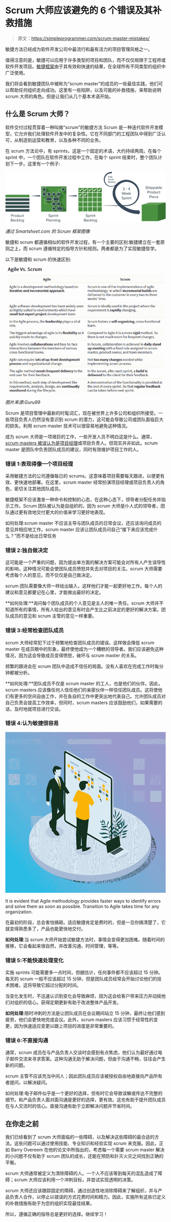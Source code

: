 # Scrum 大师应该避免的 6 个错误及其补救措施

> 原文：<https://simpleprogrammer.com/scrum-master-mistakes/>

敏捷方法已经成为软件开发公司中最流行和最有活力的项目管理风格之一。

值得注意的是，敏捷可以应用于许多类型的项目和团队，而不仅仅局限于工程师或软件开发项目。[敏捷框架](https://www.cio.com/article/3156998/agile-development/agile-project-management-a-beginners-guide.html)由于其有效和快速的结果，在全球所有不同类型的组织中广泛使用。

我们将会看到敏捷团队中被称为“scrum master”的成员的一些最佳实践，他们可以帮助任何组织走向成功。这里有一些陷阱，以及可能的补救措施，来帮助说明 scrum 大师的角色。但是让我们从几个基本术语开始。

## 什么是 Scrum 大师？

软件交付过程贯穿着一种叫做“scrum”的敏捷方法 Scrum 是一种迭代软件开发模型，它允许我们处理软件开发中的复杂性。它在不同部门的工程团队中得到广泛认可，从制造到运营和教育，以及各种不同的业务。

在 scrum 方法论中，有 sprints，这是一个固定的术语，大约持续两周。在每个 sprint 中，一个团队在软件开发过程中工作，在每个 sprint 结束时，整个团队计划下一步。这里有一个例子:

![](img/13424876e894730e58ff285a27f3f0d3.png)

*通过 Smartsheet.com 的 Scrum 框架图像*

敏捷和 scrum 都遵循相似的软件开发过程，有一个主要的区别:敏捷建立在一套原则之上，而 scrum 遵循特定的指导方针和规则。两者都是为了实现敏捷哲学。

以下是敏捷和 scrum 的快速区别:

![agile vs scrum](img/36e79c42017b0bc6b47a819d8c92627a.png)

*图片来源:Guru99*

Scrum 是项目管理中最新的时髦词汇，现在被世界上许多公司和组织所接受。一些项目负责人仍然没有意识到 scrum 的潜力，这可能会导致公司或团队面临巨大的损失。利用 scrum master 技术可以很容易地避免这种情况。

成为 scrum 大师是一项艰巨的工作，一些开发人员不明白这是什么。通常， [scrum masters 被误认为是项目经理](https://www.greycampus.com/blog/project-management/scrum-master-vs-project-manager-how-are-they-different)或项目负责人。但现实并非如此。scrum master 是团队中负责团队成员的建议，同时有效维护项目工作的人。

### 错误 1:表现得像一个项目经理

采用敏捷方法的公司遵循每日的 scrums。这意味着项目需要每天跟进，以便更有效、更快速地部署。在这里，scrum master 经常扮演项目经理或项目负责人的角色，密切关注其他团队成员。

敏捷框架不应该激发一种命令和控制的心态，在这种心态下，领导者分配任务并指示工作。Scrum 团队被认为是自组织的，因为 scrum 大师是仆人式的领导者，团队通过更有效地交付更大的价值来学习更好地表现。

如何处理:scrum master 不应该主导与团队成员的日常会议，还应该询问成员的意见并相应地工作。scrum master 应该让团队成员问自己“接下来应该完成什么？”而不是给出日常任务

### 错误 2:独自做决定

这可能是一个严重的问题，因为提出单方面的解决方案可能会对所有人产生误导性的影响，这种情况可能会使团队成员愤怒并失去对项目的关注。scrum 大师需要考虑每个人的意见，而不仅仅是自己做决定。

scrum 团队需要像大师一样给出输入，这样他们才能一起更好地工作。每个人的建议和意见都要记在心里，才能做出最好的决定。

**如何处理:**询问每个团队成员的个人意见是主人的唯一责任。scrum 大师并不知道所有的事情，所有人给出的意见有时会产生比之前决定的更好的解决方案。团队成员的意见和 scrum 主管的意见一样重要。

### 错误 3:经常检查团队成员

scrum 大师经常犯下过于频繁地检查团队成员的错误。这样做会降低 scrum master 在成员眼中的形象，最终使他成为一个糟糕的领导者。我们应该避免这种情况，因为这会导致成员变得愤怒，破坏与 scrum master 的关系。

频繁的跟进会在 scrum 团队中造成不信任的局面。没有人喜欢在完成工作时每分钟都被分析。

**如何处理:**团队成员不仅是 scrum master 的工人，也是他们的伙伴。因此，scrum masters 应该像任何人信任他们的亲密伙伴一样信任团队成员。这将使他们有更多的空间自由工作，并在各自的工作中更突出地代表自己。允许团队成员对自己负责会提高工作效率，但同时，scrum masters 应该鼓励他们，如果需要的话，及时地就项目进行交谈。

### 错误 4:认为敏捷很容易

![](img/6141d765f92c2073fcf06f104654f20a.png)

It is evident that Agile methodology provides faster ways to identify errors and solve them as soon as possible. Transition to Agile takes time for any organization.

在最初的阶段，总会害怕搞砸。适应敏捷肯定是费时的，但是一旦你搞清楚了，它就变得熟悉多了，产品也能更快地交付。

**如何处理**:当 scrum 大师开始尝试敏捷方法时，事情会变得更加困难。随着时间的推移，它会看起来很自然，并改善沟通，时间管理，等等。

### 错误 5:不能快速处理变化

实施 sprints 可能需要多一点时间，但据估计，任何事件都不应该超过 15 分钟。每天的 scrum 一般不应该超过 15 分钟，但是团队成员经常会开始讨论他们的技术困难，这将导致它超过分配的时间。

当变化发生时，不迅速认识到变化会导致麻烦，因为这会给客户带来压力并动摇他们对组织的信心。获得定期更新有助于改进整体产品开发。

**如何处理**:限时冲刺的方法是让团队成员在会议期间站立 15 分钟，最终让他们感到疲劳，他们会更快地完成会议。此外，scrum masters 应该习惯于经常性的变更，因为快速适应变更以跟上项目的进度是非常重要的。

### 错误 6:不直接沟通

通常，scrum 成员在与产品负责人交谈时会感到有点焦虑。他们认为最好通过电子邮件交流来寻求答案。这种沟通无助于解决问题，但由于沟通不畅，往往会产生新的问题。

scrum 主管不应该充当中间人；因此团队成员应该被授权自由地直接向产品所有者提问，以解决疑问。

如何处理:电子邮件似乎是一个更好的选择，但有时它会导致误解或传达不完整的细节。和产品负责人面对面沟通是更好的选择，更有效。这也有助于提升团队成员在与人交流时的信心。直接沟通有助于立即解决问题并节省时间。

## 在你走之前

我们已经看到了 scrum 大师面临的一些障碍，以及解决这些障碍的最合适的方法。这些问题可以通过使用技能、专业知识和经验实现 scrum 来克服。因此，正如 Barry Overeem 在他的论文中所指出的，考虑每一个需要 scrum master 解决的小问题不仅有助于 scrum 团队的成长，还能在预防和扑灭火灾之间找到正确的平衡。

scrum 大师通常被定义为清除障碍的人。一个人不应该等到每天的混乱造成了障碍；scrum 大师应该利用一个冲刺目标，并尝试实现透明的决策。

scrum 大师还应该跟踪固定的障碍，通过创造性地消除障碍来了解组织，并与产品负责人合作，以停止以错误的方式花费时间和精力。因此，实施所有这些已定义的补救措施有助于为您的组织实现最佳结果。

所以，遵循正确的指导总是更好的选择。继续学习！